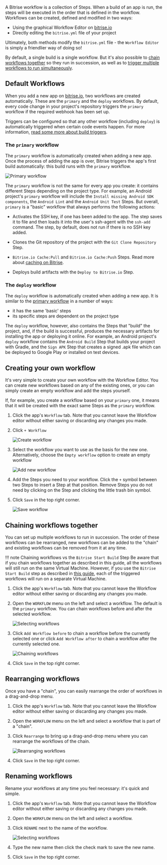 A Bitrise workflow is a collection of Steps. When a build of an app is run, the steps will be executed in the order that is defined in the workflow. Workflows can be created, defined and modified in two ways:

- Using the graphical Workflow Editor on [bitrise.io](https://www.bitrise.io)
- Directly editing the `bitrise.yml` file of your project

Ultimately, both methods modify the `bitrise.yml` file - the `Workflow Editor` is simply a friendlier way of doing so!

By default, a single build is a single workflow. But it's also possible to [chain workflows together](/getting-started/getting-started-workflows#chain-workflows-together) so they run in succession, as well as to [trigger multiple workflows to run simultaneously](/builds/triggering-builds/trigger-multiple-workflows).

## Default Workflows

When you add a new app on [bitrise.io](https://www.bitrise.io), two workflows are created automatically. These are the `primary` and the `deploy` workflows. By default, every code change in your project's repository triggers the `primary` workflow if the required webhook has been set up.

Triggers can be configured so that any other workflow (including `deploy`) is automatically triggered when certain code events happen. For more information, [read some more about build triggers](/builds/triggering-builds/triggering-builds).

### The `primary` workflow

The `primary` workflow is automatically created when adding a new app. Once the process of adding the app is over, Bitrise triggers the app's first build automatically: this build runs with the `primary` workflow.

![Primary workflow](/img/getting-started/primary-workflow.png)

The `primary` workflow is not the same for every app you create: it contains different Steps depending on the project type. For example, an Android project's `primary` workflow will include the `Install missing Android SDK components`, the `Android Lint` and the `Android Unit Test` Steps. But overall, `primary` is a "basic" workflow that always performs the following actions:

- Activates the SSH key, if one has been added to the app. The step saves it to file and then loads it into the user's ssh-agent with the `ssh-add` command. The step, by default, does not run if there is no SSH key added.

- Clones the Git repository of the project with the `Git Clone Repository` Step.

- `Bitrise.io Cache:Pull` and `Bitrise.io Cache:Push` Steps. Read more about [caching on Bitrise](/caching/about-caching).  

- Deploys build artifacts with the `Deploy to Bitrise.io` Step.


### The `deploy` workflow

The `deploy` workflow is automatically created when adding a new app. It is similar to the [primary workflow](/getting-started/getting-started-workflows#the-primary-workflow) in a number of ways:

- it has the same 'basic' steps
- its specific steps are dependent on the project type

The `deploy` workflow, however, also contains the Steps that "build" the project, and, if the build is successful, produces the necessary artifacts for installing the app or deploying it online. For example, an Android project's `deploy` workflow contains the `Android Build` Step that builds your project with Gradle, and the `Sign APK` Step that creates a signed .apk file which can be deployed to Google Play or installed on test devices.

## Creating your own workflow

It's very simple to create your own workflow with the Workflow Editor. You can create new workflows based on any of the existing ones, or you can simply create an empty workflow and add the steps yourself.

If, for example, you create a workflow based on your `primary` one, it means that it will be created with the exact same Steps as the `primary` workflow.

1. Click the app's `Workflow` tab. Note that you cannot leave the Workflow editor without either saving or discarding any changes you made.

1. Click `+ Workflow`

    ![Create workflow](/img/getting-started/create-workflow.png)

1. Select the workflow you want to use as the basis for the new one. Alternatively, choose the `Empty workflow` option to create an empty workflow

    ![Add new workflow](/img/getting-started/add-new-workflow.png)

1. Add the Steps you need to your workflow. Click the `+` symbol between two Steps to insert a Step at that position. Remove Steps you do not need by clicking on the Step and clicking the little trash bin symbol.

1. Click `Save` in the top right corner.

    ![Save workflow](/img/getting-started/save-workflow.png)

## Chaining workflows together

You can set up multiple workflows to run in succession. The order of these workflows can be rearranged, new workflows can be added to the "chain" and existing workflows can be removed from it at any time.

!!! note Chaining workflows vs the `Bitrise Start Build` Step
    Be aware that if you chain workflows together as described in this guide, all the workflows will still run on the same Virtual Machine. However, if you use the `Bitrise Start Build` step as described in [this guide](/builds/triggering-builds/trigger-multiple-workflows), each of the triggered workflows will run on a separate Virtual Machine. 

1. Click the app's `Workflow` tab. Note that you cannot leave the Workflow editor without either saving or discarding any changes you made.

1. Open the `WORKFLOW` menu on the left and select a workflow. The default is the `primary` workflow. You can chain workflows before and after the selected workflow.

    ![Selecting workflows](/img/getting-started/selecting-workflows.png)

1. Click `Add Workflow before` to chain a workflow before the currently selected one or click `Add Workflow after` to chain a workflow after the currently selected one.

    ![Chaining workflows](/img/getting-started/chain-workflow.png)

1. Click `Save` in the top right corner.

## Rearranging workflows

Once you have a "chain", you can easily rearrange the order of workflows in a drag-and-drop menu.

1. Click the app's `Workflow` tab. Note that you cannot leave the Workflow editor without either saving or discarding any changes you made.

1. Open the `WORKFLOW` menu on the left and select a workflow that is part of a "chain".

1. Click `Rearrange` to bring up a drag-and-drop menu where you can rearrange the workflows of the chain.

    ![Rearranging workflows](/img/getting-started/rearrange-workflows.png)

1. Click `Save` in the top right corner.

## Renaming workflows

Rename your workflows at any time you feel necessary: it's quick and simple.

1. Click the app's `Workflow` tab. Note that you cannot leave the Workflow editor without either saving or discarding any changes you made.

1. Open the `WORKFLOW` menu on the left and select a workflow.

1. Click `RENAME` next to the name of the workflow.

    ![Selecting workflows](/img/getting-started/selecting-workflows.png)

1. Type the new name then click the check mark to save the new name.

1. Click `Save` in the top right corner.
